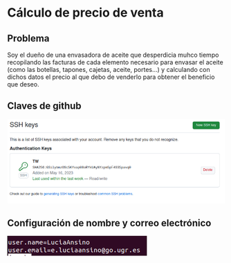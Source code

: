 # Cálculo de precio de venta

## Problema

Soy el dueño de una envasadora de aceite que desperdicia muhco tiempo recopilando las facturas de cada elemento necesario para envasar el aceite (como las botellas, tapones, cajetas, aceite, portes...) y calculando con dichos datos el precio al que debo de venderlo para obtener el beneficio que deseo.

## Claves de github

![Clave Github](./documentos/clave_ssh.png)

## Configuración de nombre y correo electrónico

![Configuracion nombre y correo](./documentos/configuracion.png)

